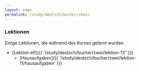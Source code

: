 ```yaml
---
layout: page
permalink: /study/deutsch/bucher/zwei/
---
```


### Lektionen

Einige Lektionen, die während des Kurses gelernt wurden

* [Lektion elf]({{ '/study/deutsch/bucher/zwei/lektion-11/' }})
  * [Hausaufgaben]({{ '/study/deutsch/bucher/zwei/lektion-11/hausaufgaben' }})